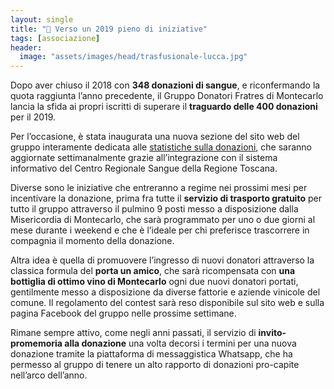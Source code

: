 ```yaml
---
layout: single
title: "🔴 Verso un 2019 pieno di iniziative"
tags: [associazione]
header:
  image: "assets/images/head/trasfusionale-lucca.jpg"
---
```


Dopo aver chiuso il 2018 con **348 donazioni di sangue**, e riconfermando la quota raggiunta l’anno precedente, il Gruppo Donatori Fratres di Montecarlo lancia la sfida ai propri iscritti di superare il **traguardo delle 400 donazioni** per il 2019.

Per l’occasione, è stata inaugurata una nuova sezione del sito web del gruppo interamente dedicata alle [statistiche sulla donazioni](https://fratresmontecarlo.org/charts/), che saranno aggiornate settimanalmente grazie all’integrazione con il sistema informativo del Centro Regionale Sangue della Regione Toscana.

Diverse sono le iniziative che entreranno a regime nei prossimi mesi per incentivare la donazione, prima fra tutte il **servizio di trasporto gratuito** per tutto il gruppo attraverso il pulmino 9 posti messo a disposizione dalla Misericordia di Montecarlo, che sarà programmato per uno o due giorni al mese durante i weekend e che è l’ideale per chi preferisce trascorrere in compagnia il momento della donazione.

Altra idea è quella di promuovere l’ingresso di nuovi donatori attraverso la classica formula del **porta un amico**, che sarà ricompensata con **una bottiglia di ottimo vino di Montecarlo** ogni due nuovi donatori portati, gentilmente messo a disposizione da diverse fattorie e aziende vinicole del comune. Il regolamento del contest sarà reso disponibile sul sito web e sulla pagina Facebook del gruppo nelle prossime settimane.

Rimane sempre attivo, come negli anni passati, il servizio di **invito-promemoria alla donazione** una volta decorsi i termini per una nuova donazione tramite la piattaforma di messaggistica Whatsapp, che ha permesso al gruppo di tenere un alto rapporto di donazioni pro-capite nell’arco dell’anno.
